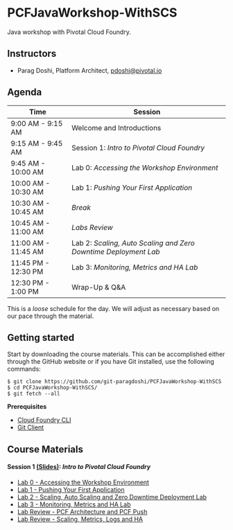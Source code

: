 # PCFJavaWorkshop-WithSCS
Java workshop with Pivotal Cloud Foundry.


## Instructors
- Parag Doshi, Platform Architect, pdoshi@pivotal.io

## Agenda

Time | Session
---- | -------
9:00 AM - 9:15 AM | Welcome and Introductions
9:15 AM - 9:45 AM | Session 1: _Intro to Pivotal Cloud Foundry_
9:45 AM - 10:00 AM | Lab 0: _Accessing the Workshop Environment_
10:00 AM - 10:30 AM | Lab 1: _Pushing Your First Application_
10:30 AM - 10:45 AM | _Break_
10:45 AM - 11:00 AM | _Labs Review_
11:00 AM - 11:45 AM | Lab 2: _Scaling, Auto Scaling and Zero Downtime Deployment Lab_
11:45 PM - 12:30 PM | Lab 3: _Monitoring, Metrics and HA Lab_
12:30 PM - 1:00 PM | Wrap-Up & Q&A

This is a _loose_ schedule for the day. We will adjust as necessary based on our pace through the material.

## Getting started

Start by downloading the course materials.  This can be accomplished either through the GitHub website or if you have Git installed, use the following commands:

```
$ git clone https://github.com/git-paragdoshi/PCFJavaWorkshop-WithSCS
$ cd PCFJavaWorkshop-WithSCS/
$ git fetch --all
```

**Prerequisites**
- [Cloud Foundry CLI](https://github.com/cloudfoundry/cli)
- [Git Client](https://git-scm.com/downloads)

## Course Materials

#### Session 1 [(Slides)](session_01/Session_1_Cloud_Native_Introduction.pdf): _Intro to Pivotal Cloud Foundry_
  - [Lab 0 - Accessing the Workshop Environment](session_01/lab_00/lab_00.adoc)
  - [Lab 1 - Pushing Your First Application](session_01/lab_01/lab_01.adoc)
  - [Lab 2 - Scaling, Auto Scaling and Zero Downtime Deployment Lab](session_01/lab_02/lab_02.adoc)
  - [Lab 3 - Monitoring, Metrics and HA Lab](session_01/lab_03/lab_03.adoc)
  - [Lab Review - PCF Architecture and PCF Push](session_01/Labs_Review_01_PCF_Deep_Dive.pdf)
  - [Lab Review - Scaling, Metrics, Logs and HA](session_01/Labs_Review_02_Zero_Dep_Services_Logs_HA.pdf)

